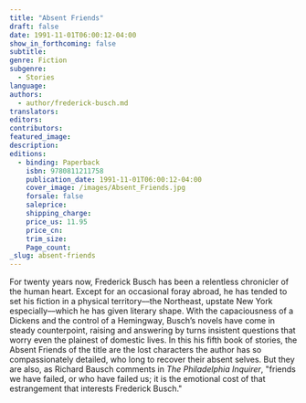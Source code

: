 ```yaml
---
title: "Absent Friends"
draft: false
date: 1991-11-01T06:00:12-04:00
show_in_forthcoming: false
subtitle:
genre: Fiction
subgenre:
  - Stories
language:
authors:
  - author/frederick-busch.md
translators:
editors:
contributors:
featured_image:
description:
editions:
  - binding: Paperback
    isbn: 9780811211758
    publication_date: 1991-11-01T06:00:12-04:00
    cover_image: /images/Absent_Friends.jpg
    forsale: false
    saleprice:
    shipping_charge:
    price_us: 11.95
    price_cn:
    trim_size:
    Page_count:
_slug: absent-friends
---
```


For twenty years now, Frederick Busch has been a relentless chronicler of the human heart. Except for an occasional foray abroad, he has tended to set his fiction in a physical territory––the Northeast, upstate New York especially––which he has given literary shape. With the capaciousness of a Dickens and the control of a Hemingway, Busch’s novels have come in steady counterpoint, raising and answering by turns insistent questions that worry even the plainest of domestic lives. In this his fifth book of stories, the Absent Friends of the title are the lost characters the author has so compassionately detailed, who long to recover their absent selves. But they are also, as Richard Bausch comments in _The Philadelphia Inquirer_, "friends we have failed, or who have failed us; it is the emotional cost of that estrangement that interests Frederick Busch."

